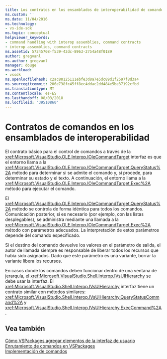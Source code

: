 ```yaml
---
title: Los contratos en los ensamblados de interoperabilidad de comando | Microsoft Docs
ms.custom: ''
ms.date: 11/04/2016
ms.technology:
- vs-ide-sdk
ms.topic: conceptual
helpviewer_keywords:
- command handling with interop assemblies, command contracts
- interop assemblies, command contracts
ms.assetid: 57245708-f539-42dc-8963-2754a48f0189
author: gregvanl
ms.author: gregvanl
manager: douge
ms.workload:
- vssdk
ms.openlocfilehash: c2ac80125111ebfe3d8a7e5dc89d1f2597f8d3a4
ms.sourcegitcommit: 206e738fc45ff8ec4ddac2dd484e5be37192cfbd
ms.translationtype: MT
ms.contentlocale: es-ES
ms.lasthandoff: 08/03/2018
ms.locfileid: "39510860"
---
```

# <a name="command-contracts-in-interop-assemblies"></a>Contratos de comandos en los ensamblados de interoperabilidad
El contrato básico para el control de comandos a través de la <xref:Microsoft.VisualStudio.OLE.Interop.IOleCommandTarget> interfaz es que el entorno llama a la <xref:Microsoft.VisualStudio.OLE.Interop.IOleCommandTarget.QueryStatus%2A> método para determinar si se admite el comando y, si procede, para determinar su estado y el texto. A continuación, el entorno llama a la <xref:Microsoft.VisualStudio.OLE.Interop.IOleCommandTarget.Exec%2A> método para ejecutar el comando.  
  
 El <xref:Microsoft.VisualStudio.OLE.Interop.IOleCommandTarget.QueryStatus%2A> método se controla de forma idéntica para todos los comandos. Comunicación posterior, si es necesario (por ejemplo, con las listas desplegables), se administra mediante una llamada a la <xref:Microsoft.VisualStudio.OLE.Interop.IOleCommandTarget.Exec%2A> método con parámetros adecuados. La interpretación de estos parámetros depende del comando especificado.  
  
 Si el destino del comando devuelve los valores en el parámetro de salida, el autor de llamada siempre es responsable de liberar todos los recursos que había sido asignados. Dado que este parámetro es una variante, borrar la variante libera los recursos.  
  
 En casos donde los comandos deben funcionar dentro de una ventana de jerarquía, el <xref:Microsoft.VisualStudio.Shell.Interop.IVsUIHierarchy> se debe usar la interfaz. El <xref:Microsoft.VisualStudio.Shell.Interop.IVsUIHierarchy> interfaz tiene un contrato similar con métodos similares: <xref:Microsoft.VisualStudio.Shell.Interop.IVsUIHierarchy.QueryStatusCommand%2A> y <xref:Microsoft.VisualStudio.Shell.Interop.IVsUIHierarchy.ExecCommand%2A>.  
  
## <a name="see-also"></a>Vea también  
 [Cómo VSPackages agregar elementos de la interfaz de usuario](../../extensibility/internals/how-vspackages-add-user-interface-elements.md)   
 [Enrutamiento de comandos en VSPackages](../../extensibility/internals/command-routing-in-vspackages.md)   
 [Implementación de comandos](../../extensibility/internals/command-implementation.md)